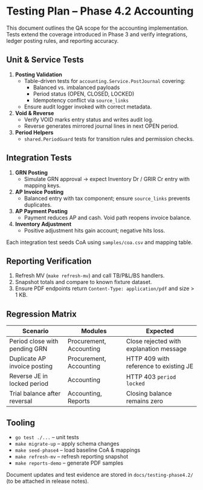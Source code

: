 # Testing Plan – Phase 4.2 Accounting

This document outlines the QA scope for the accounting implementation. Tests extend the coverage introduced in Phase 3 and verify integrations, ledger posting rules, and reporting accuracy.

## Unit & Service Tests

1. **Posting Validation**
   - Table-driven tests for `accounting.Service.PostJournal` covering:
     - Balanced vs. imbalanced payloads
     - Period status (OPEN, CLOSED, LOCKED)
     - Idempotency conflict via `source_links`
   - Ensure audit logger invoked with correct metadata.
2. **Void & Reverse**
   - Verify VOID marks entry status and writes audit log.
   - Reverse generates mirrored journal lines in next OPEN period.
3. **Period Helpers**
   - `shared.PeriodGuard` tests for transition rules and permission checks.

## Integration Tests

1. **GRN Posting**
   - Simulate GRN approval → expect Inventory Dr / GRIR Cr entry with mapping keys.
2. **AP Invoice Posting**
   - Balanced entry with tax component; ensure `source_links` prevents duplicates.
3. **AP Payment Posting**
   - Payment reduces AP and cash. Void path reopens invoice balance.
4. **Inventory Adjustment**
   - Positive adjustment hits gain account; negative hits loss.

Each integration test seeds CoA using `samples/coa.csv` and mapping table.

## Reporting Verification

1. Refresh MV (`make refresh-mv`) and call TB/P&L/BS handlers.
2. Snapshot totals and compare to known fixture dataset.
3. Ensure PDF endpoints return `Content-Type: application/pdf` and size > 1 KB.

## Regression Matrix

| Scenario | Modules | Expected |
| --- | --- | --- |
| Period close with pending GRN | Procurement, Accounting | Close rejected with explanation message |
| Duplicate AP invoice posting | Procurement, Accounting | HTTP 409 with reference to existing JE |
| Reverse JE in locked period | Accounting | HTTP 403 `period locked` |
| Trial balance after reversal | Accounting, Reports | Closing balance remains zero |

## Tooling

* `go test ./...` – unit tests
* `make migrate-up` – apply schema changes
* `make seed-phase4` – load baseline CoA & mappings
* `make refresh-mv` – refresh reporting snapshot
* `make reports-demo` – generate PDF samples

Document updates and test evidence are stored in `docs/testing-phase4.2/` (to be attached in release notes).
